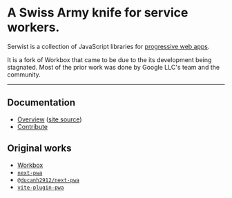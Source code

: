 # A Swiss Army knife for service workers.

Serwist is a collection of JavaScript libraries for [progressive web apps](https://developer.mozilla.org/en-US/docs/Web/Progressive_web_apps).

It is a fork of Workbox that came to be due to the its development being stagnated. Most of the prior work was done by Google LLC's team and the community.

---

## Documentation

- [Overview](https://serwist.pages.dev) ([site source](https://github.com/serwist/serwist/tree/main/docs))
- [Contribute](/CONTRIBUTING.md)

## Original works

- [Workbox](https://github.com/GoogleChrome/workbox/commit/ee62b5b5b9ed321af457a2d962b2a34196a80263)
- [`next-pwa`](https://github.com/shadowwalker/next-pwa/commits/1e6af5fa9f6a807930f451adb5ab5078d5cda451)
- [`@ducanh2912/next-pwa`](https://github.com/DuCanhGH/next-pwa/commits/9a7281563557bce5ecac9a9d3a727639b42e1350)
- [`vite-plugin-pwa`](https://github.com/vite-pwa/vite-plugin-pwa/commits/f35a687063363d243bed65f863f2abc29605d878)
